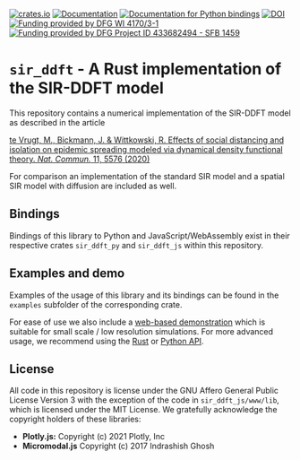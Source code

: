 [![crates.io](https://img.shields.io/crates/v/sir_ddft.svg)](https://crates.io/crates/sir_ddft)
[![Documentation](https://docs.rs/sir_ddft/badge.svg)](https://docs.rs/sir_ddft/)
[![Documentation for Python bindings](https://img.shields.io/badge/docs--py-2.0.0-yellow)](https://jjegg01.github.io/sir_ddft/pydoc/v2.0.0/)
[![DOI](https://zenodo.org/badge/DOI/10.5281/zenodo.4702572.svg)](https://doi.org/10.5281/zenodo.4702572)
[![Funding provided by DFG WI 4170/3-1](https://img.shields.io/badge/DFG%20funded-WI%204170%2F3--1-blue)](https://www.dfg.de/foerderung/programme/einzelfoerderung/emmy_noether/index.html)
[![Funding provided by DFG Project ID 433682494 - SFB 1459](https://img.shields.io/badge/DFG%20funded-Project%20ID%20433682494%20--%20SFB%201459%20-blue)](https://gepris.dfg.de/gepris/projekt/433682494?context=projekt&task=showDetail&id=433682494&)

`sir_ddft` - A Rust implementation of the SIR-DDFT model
======================================================

This repository contains a numerical implementation of the SIR-DDFT model as described in the article

[te Vrugt, M., Bickmann, J. & Wittkowski, R.
Effects of social distancing and isolation on epidemic spreading modeled via dynamical density functional theory.
*Nat. Commun.* 11, 5576 (2020)](https://doi.org/10.1038/s41467-020-19024-0)

For comparison an implementation of the standard SIR model and a spatial SIR model with diffusion are included as well.

Bindings
--------
Bindings of this library to Python and JavaScript/WebAssembly exist in their respective crates `sir_ddft_py` and `sir_ddft_js` within this repository.

Examples and demo
-----------------
Examples of the usage of this library and its bindings can be found in the `examples` subfolder of the corresponding crate.

For ease of use we also include a [web-based demonstration](https://jjegg01.github.io/sir_ddft/demo/) which is suitable for small scale / low resolution simulations. For more advanced usage, we recommend using the [Rust](https://docs.rs/sir_ddft/) or [Python API](https://jjegg01.github.io/sir_ddft/pydoc/).

License
-------
All code in this repository is license under the GNU Affero General Public License Version 3 with the exception of the code in `sir_ddft_js/www/lib`, which is licensed under the MIT License. We gratefully acknowledge the copyright holders of these libraries:
- **Plotly.js:** Copyright (c) 2021 Plotly, Inc
- **Micromodal.js** Copyright (c) 2017 Indrashish Ghosh
